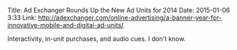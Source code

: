 Title: Ad Exchanger Rounds Up the New Ad Units for 2014
Date: 2015-01-06 3:33
Link: http://adexchanger.com/online-advertising/a-banner-year-for-innovative-mobile-and-digital-ad-units/

Interactivity, in-unit purchases, and audio cues. I don't know.